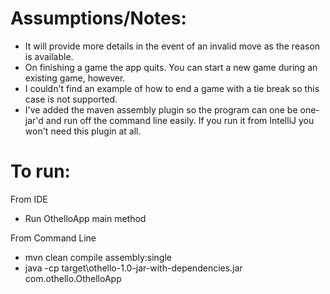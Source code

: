 # Assumptions/Notes:

* It will provide more details in the event of an invalid move as the reason is available.
* On finishing a game the app quits. You can start a new game during an existing game, however.
* I couldn't find an example of how to end a game with a tie break so this case is not supported.
* I've added the maven assembly plugin so the program can one be one-jar'd and run off the command line easily. If you run it from IntelliJ you won't need this plugin at all.

# To run:
From IDE
* Run OthelloApp main method

From Command Line
* mvn clean compile assembly:single
* java -cp target\othello-1.0-jar-with-dependencies.jar com.othello.OthelloApp